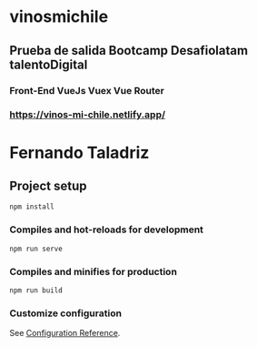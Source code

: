 # vinosmichile

## Prueba de salida Bootcamp Desafiolatam talentoDigital
### Front-End VueJs Vuex Vue Router
### https://vinos-mi-chile.netlify.app/
# Fernando Taladriz

## Project setup
```
npm install
```

### Compiles and hot-reloads for development
```
npm run serve
```

### Compiles and minifies for production
```
npm run build
```

### Customize configuration
See [Configuration Reference](https://cli.vuejs.org/config/).
